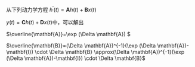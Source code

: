 从下列动力学方程
$h^{\prime}(t) =\mathbf{A} h(t)+\mathbf{B} x(t)$

$y(t)  =\mathbf{C} h(t)+\mathbf{D} x(t)$中，可以解出

$\overline{\mathbf{A}}=\exp (\Delta \mathbf{A}) $

$\overline{\mathbf{B}}=(\Delta \mathbf{A})^{-1}(\exp (\Delta \mathbf{A})-\mathbf{I}) \cdot \Delta \mathbf{B} \approx(\Delta \mathbf{A})^{-1}(\exp (\Delta \mathbf{A})-\mathbf{I}) \cdot \Delta \mathbf{B}$

